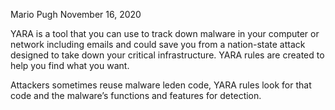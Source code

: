 Mario Pugh    November 16, 2020

YARA is a tool that you can use to track down malware in your computer or network including emails and could save you from a nation-state attack designed to take down your critical infrastructure. YARA rules are created to help you find what you want.

Attackers sometimes reuse malware leden code, YARA rules look for that code and the malware’s functions and features for detection. 
